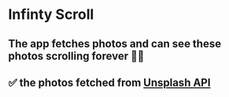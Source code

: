 # Infinty Scroll
## The app fetches photos and can see these photos scrolling forever 💯💥



## ✅ the photos  fetched from [Unsplash API](https://unsplash.com/developers)
